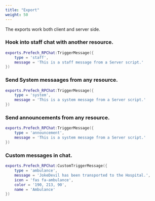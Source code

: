 ```yaml
---
title: "Export"
weight: 50
---
```


The exports work both client and server side.

### Hook into staff chat with another resource.
```lua
exports.Prefech_RPChat:TriggerMessage({ 
    type = 'staff', 
    message = 'This is a staff message from a Server script.'
})
```
### Send System messaages from any resource.
```lua
exports.Prefech_RPChat:TriggerMessage({ 
    type = 'system', 
    message = 'This is a system message from a Server script.'
})
```
### Send announcements from any resource.
```lua
exports.Prefech_RPChat:TriggerMessage({ 
    type = 'announcement', 
    message = 'This is a system message from a Server script.'
})
```

### Custom messages in chat.
```lua
exports.Prefech_RPChat:CustomTriggerMessage({ 
    type = 'ambulance', 
    message = 'JokeDevil has been transported to the Hospital.',
    icon = 'fas fa-ambulance',
    color = '190, 213, 90',
    name = 'Ambulance'
})
```